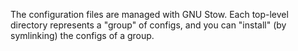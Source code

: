 The configuration files are managed with GNU Stow. Each top-level directory represents a "group" of configs, and you can "install" (by symlinking) the configs of a group.
